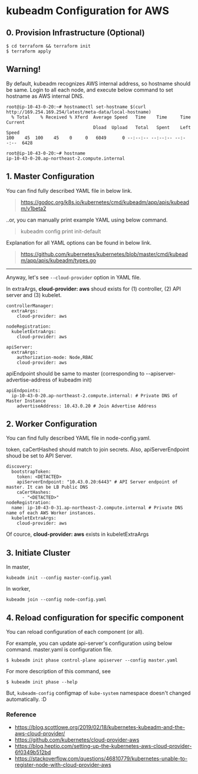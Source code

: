 # kubeadm Configuration for AWS

## 0. Provision Infrastructure (Optional)

```
$ cd terraform && terraform init
$ terraform apply
```
## Warning!

By default, kubeadm recognizes AWS internal address, so hostname should be same. 
Login to all each node, and execute below command to set hostname as AWS internal DNS.

```
root@ip-10-43-0-20:~# hostnamectl set-hostname $(curl http://169.254.169.254/latest/meta-data/local-hostname)
  % Total    % Received % Xferd  Average Speed   Time    Time     Time  Current
                                 Dload  Upload   Total   Spent    Left  Speed
100    45  100    45    0     0   6049      0 --:--:-- --:--:-- --:--:--  6428

root@ip-10-43-0-20:~# hostname
ip-10-43-0-20.ap-northeast-2.compute.internal
```

## 1. Master Configuration
You can find fully described YAML file in below link.

> https://godoc.org/k8s.io/kubernetes/cmd/kubeadm/app/apis/kubeadm/v1beta2

..or, you can manually print example YAML using below command.

> kubeadm config print init-default

Explanation for all YAML options can be found in below link.

> https://github.com/kubernetes/kubernetes/blob/master/cmd/kubeadm/app/apis/kubeadm/types.go

---

Anyway, let's see `--cloud-provider` option in YAML file.

In extraArgs, **cloud-provider: aws** shoud exists for (1) controller, (2) API server and (3) kubelet.

```
controllerManager:
  extraArgs:
    cloud-provider: aws
```

```
nodeRegistration:
  kubeletExtraArgs:
    cloud-provider: aws
```

```
apiServer:
  extraArgs:
    authorization-mode: Node,RBAC
    cloud-provider: aws
```

apiEndpoint should be same to master (corresponding to --apiserver-advertise-address of kubeadm init)

```
apiEndpoints:
  ip-10-43-0-20.ap-northeast-2.compute.internal: # Private DNS of Master Instance
    advertiseAddress: 10.43.0.20 # Join Advertise Address
```



## 2. Worker Configuration
You can find fully described YAML file in node-config.yaml.

token, caCertHashed should match to join secrets. Also, apiServerEndpoint shoud be set to API Server.

```
discovery:
  bootstrapToken:
    token: <DETACTED>
    apiServerEndpoint: "10.43.0.20:6443" # API Server endpoint of master. It can be LB Public DNS
    caCertHashes:
      - "<DETACTED>"
nodeRegistration:
  name: ip-10-43-0-31.ap-northeast-2.compute.internal # Private DNS name of each AWS Worker instances.
  kubeletExtraArgs:
    cloud-provider: aws
```

Of cource, **cloud-provider: aws** exists in kubeletExtraArgs

## 3. Initiate Cluster
In master,
```
kubeadm init --config master-config.yaml
```
In worker,
```
kubeadm join --config node-config.yaml
```

## 4. Reload configuration for specific component
You can reload configuration of each component (or all). 

For example, you can update api-server's configuration using below command. master.yaml is configuration file.

```
$ kubeadm init phase control-plane apiserver --config master.yaml
```

For more description of this command, see 

```
$ kubeadm init phase --help
```

But, `kubeadm-config` configmap of `kube-system` namespace doesn't changed automatically. :D

### Reference
- https://blog.scottlowe.org/2019/02/18/kubernetes-kubeadm-and-the-aws-cloud-provider/
- https://github.com/kubernetes/cloud-provider-aws
- https://blog.heptio.com/setting-up-the-kubernetes-aws-cloud-provider-6f0349b512bd
- https://stackoverflow.com/questions/46810779/kubernetes-unable-to-register-node-with-cloud-provider-aws
